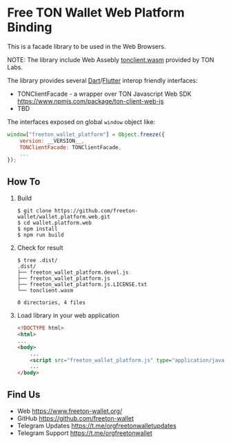 # Free TON Wallet Web Platform Binding

This is a facade library to be used in the Web Browsers.

NOTE: The library include Web Assebly [tonclient.wasm](https://github.com/tonlabs/ton-client-js#download-precompiled-binaries) provided by TON Labs.

The library provides several [Dart](https://dart.dev/)/[Flutter](https://flutter.dev/) interop friendly interfaces:

* TONClientFacade - a wrapper over TON Javascript Web SDK https://www.npmjs.com/package/ton-client-web-js
* TBD


The interfaces exposed on global `window` object like:
```js
window["freeton_wallet_platform"] = Object.freeze({
	version: __VERSION__,
	TONClientFacade: TONClientFacade,
	...
});
```

## How To

1. Build
	```shell
	$ git clone https://github.com/freeton-wallet/wallet.platform.web.git
	$ cd wallet.platform.web
	$ npm install
	$ npm run build
	```
2. Check for result
	```shell
	$ tree .dist/
	.dist/
	├── freeton_wallet_platform.devel.js
	├── freeton_wallet_platform.js
	├── freeton_wallet_platform.js.LICENSE.txt
	└── tonclient.wasm

	0 directories, 4 files
	```
3. Load library in your web application
	```html
	<!DOCTYPE html>
	<html>
	...
	<body>
		...
		<script src="freeton_wallet_platform.js" type="application/javascript"></script>
		...
	</body>
	```

## Find Us

* Web https://www.freeton-wallet.org/
* GitHub https://github.com/freeton-wallet
* Telegram Updates https://t.me/orgfreetonwalletupdates
* Telegram Support https://t.me/orgfreetonwallet